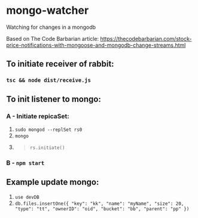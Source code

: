 # mongo-watcher
Watching for changes in a mongodb 

Based on The Code Barbarian article:
https://thecodebarbarian.com/stock-price-notifications-with-mongoose-and-mongodb-change-streams.html

## To initiate receiver of rabbit:
### `tsc && node dist/receive.js`

## To init listener to mongo:

### A - Initiate repicaSet: 
1. `sudo mongod --replSet rs0`
2. `mongo`
3. >`rs.initiate()`

### B - `npm start`

## Example update mongo:
1. `use devDB`
2. `db.files.insertOne({ "key": "kk", "name": "myName", "size": 20, "type": "tt", "ownerID": "oid", "bucket": "bb", "parent": "pp" })`
